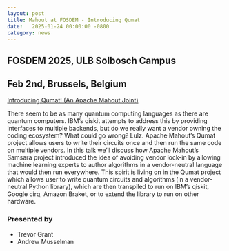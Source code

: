```yaml
---
layout: post
title: Mahout at FOSDEM - Introducing Qumat
date:   2025-01-24 00:00:00 -0800
category: news
---
```

## FOSDEM 2025, ULB Solbosch Campus
## Feb 2nd, Brussels, Belgium
[Introducing Qumat! (An Apache Mahout Joint)](https://fosdem.org/2025/schedule/event/fosdem-2025-5298-introducing-qumat-an-apache-mahout-joint-)

There seem to be as many quantum computing languages as there are quantum computers. IBM’s qiskit attempts to address this by providing interfaces to multiple backends, but do we really want a vendor owning the coding ecosystem? What could go wrong? Lulz. Apache Mahout’s Qumat project allows users to write their circuits once and then run the same code on multiple vendors. In this talk we’ll discuss how Apache Mahout’s Samsara project introduced the idea of avoiding vendor lock-in by allowing machine learning experts to author algorithms in a vendor-neutral language that would then run everywhere. This spirit is living on in the Qumat project which allows user to write quantum circuits and algorithms (in a vendor-neutral Python library), which are then transpiled to run on IBM’s qiskit, Google cirq, Amazon Braket, or to extend the library to run on other hardware.

### Presented by
* Trevor Grant
* Andrew Musselman
